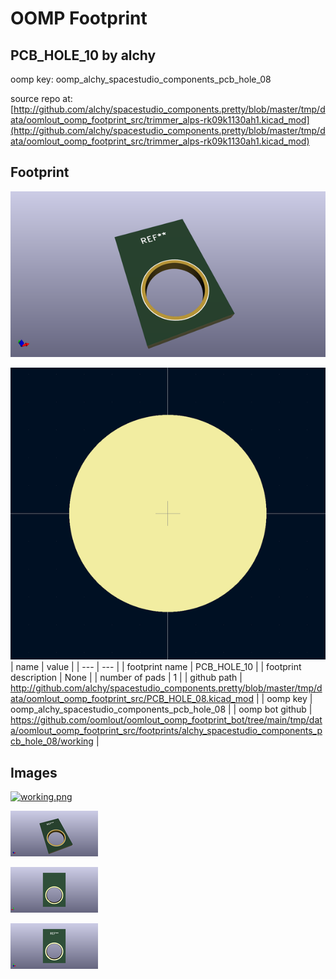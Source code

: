 # OOMP Footprint  
## PCB_HOLE_10  by alchy  
  
oomp key: oomp_alchy_spacestudio_components_pcb_hole_08  
  
source repo at: [http://github.com/alchy/spacestudio_components.pretty/blob/master/tmp/data/oomlout_oomp_footprint_src/trimmer_alps-rk09k1130ah1.kicad_mod](http://github.com/alchy/spacestudio_components.pretty/blob/master/tmp/data/oomlout_oomp_footprint_src/trimmer_alps-rk09k1130ah1.kicad_mod)  
## Footprint  
  
[![working_kicad_pcb_3d.png](working_kicad_pcb_3d_600.png)](working_kicad_pcb_3d.png)  
  
[![working.png](working_600.png)](working.png)  
| name | value | 
| --- | --- | 
| footprint name | PCB_HOLE_10 | 
| footprint description | None | 
| number of pads | 1 | 
| github path | http://github.com/alchy/spacestudio_components.pretty/blob/master/tmp/data/oomlout_oomp_footprint_src/PCB_HOLE_08.kicad_mod | 
| oomp key | oomp_alchy_spacestudio_components_pcb_hole_08 | 
| oomp bot github | https://github.com/oomlout/oomlout_oomp_footprint_bot/tree/main/tmp/data/oomlout_oomp_footprint_src/footprints/alchy_spacestudio_components_pcb_hole_08/working | 
## Images  
  
[![working.png](working_140.png)](working.png)  
  
[![working_kicad_pcb_3d.png](working_kicad_pcb_3d_140.png)](working_kicad_pcb_3d.png)  
  
[![working_kicad_pcb_3d_back.png](working_kicad_pcb_3d_back_140.png)](working_kicad_pcb_3d_back.png)  
  
[![working_kicad_pcb_3d_front.png](working_kicad_pcb_3d_front_140.png)](working_kicad_pcb_3d_front.png)  
